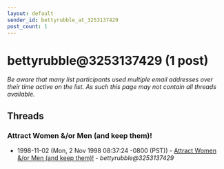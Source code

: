 ```yaml
---
layout: default
sender_id: bettyrubble_at_3253137429
post_count: 1
---
```


# bettyrubble<span>@</span>3253137429 (1 post)

_Be aware that many list participants used multiple email addresses over their time active on the list. As such this page may not contain all threads available._

## Threads

### Attract Women &/or Men (and keep them)!
+ 1998-11-02 (Mon, 2 Nov 1998 08:37:24 -0800 (PST)) - [Attract Women &/or Men (and keep them)!](/archive/1998/11/fa4a832944c9d050dc8d49319a52d48997460ceb9da46705aa7a300bc05a46fe) - _bettyrubble@3253137429_

